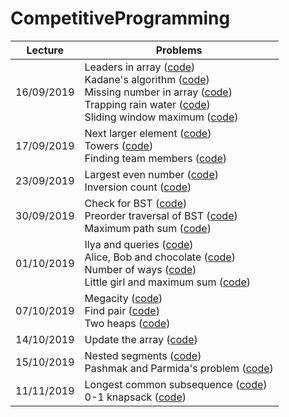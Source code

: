 # CompetitiveProgramming

| Lecture       | Problems      |
| ------------- | ------------- |
|  16/09/2019   | Leaders in array ([code](https://github.com/laurab1/CompetitiveProgramming/blob/master/leaders2.cpp))<br/> Kadane's algorithm ([code](https://github.com/laurab1/CompetitiveProgramming/blob/master/kadane.cpp))<br/> Missing number in array ([code](https://github.com/laurab1/CompetitiveProgramming/blob/master/missing_num.cpp))<br/> Trapping rain water ([code](https://github.com/laurab1/CompetitiveProgramming/blob/master/trapping_rain.cpp))<br/> Sliding window maximum ([code](https://github.com/laurab1/CompetitiveProgramming/blob/master/sliding_window_max.cpp)) |
|  17/09/2019   |  Next larger element ([code](https://github.com/laurab1/CompetitiveProgramming/blob/master/next_larger_el.cpp))<br/> Towers ([code](https://github.com/laurab1/CompetitiveProgramming/blob/master/towers.cpp))<br/> Finding team members ([code](https://github.com/laurab1/CompetitiveProgramming/blob/master/finding_team_members.cpp)) |
|  23/09/2019   |  Largest even number ([code](https://github.com/laurab1/CompetitiveProgramming/blob/master/linear_largest_even_number.cpp)) <br/> Inversion count ([code](https://github.com/laurab1/CompetitiveProgramming/blob/master/inversion_count.cpp)) |
|  30/09/2019   |  Check for BST ([code](https://github.com/laurab1/CompetitiveProgramming/blob/master/check_for_BST.cpp)) <br/> Preorder traversal of BST ([code](https://github.com/laurab1/CompetitiveProgramming/blob/master/Preorder_traversal_BST.cpp)) <br/> Maximum path sum ([code](https://github.com/laurab1/CompetitiveProgramming/blob/master/max_path_sum.cpp)) |
|  01/10/2019   |  Ilya and queries ([code](https://github.com/laurab1/CompetitiveProgramming/blob/master/Ilya_and_queries.cpp)) <br/> Alice, Bob and chocolate ([code](https://github.com/laurab1/CompetitiveProgramming/blob/master/alice_and_bob.cpp)) <br/> Number of ways ([code](https://github.com/laurab1/CompetitiveProgramming/blob/master/number_of_ways.cpp)) <br/> Little girl and maximum sum ([code](https://github.com/laurab1/CompetitiveProgramming/blob/master/little_girl.cpp)) <br/> |
|  07/10/2019   |  Megacity ([code](https://github.com/laurab1/CompetitiveProgramming/blob/master/megacity.cpp)) <br/> Find pair ([code](https://github.com/laurab1/CompetitiveProgramming/blob/master/find_pair.cpp)) <br/> Two heaps ([code](https://github.com/laurab1/CompetitiveProgramming/blob/master/two_heaps.cpp)) <br/> |
|  14/10/2019   |  Update the array ([code](https://github.com/laurab1/CompetitiveProgramming/blob/master/update_array2.cpp)) <br/> |
|  15/10/2019   |  Nested segments ([code](https://github.com/laurab1/CompetitiveProgramming/blob/master/nested_segments.cpp)) <br/> Pashmak and Parmida's problem ([code](https://github.com/laurab1/CompetitiveProgramming/blob/master/pashmak.cpp)) <br/> |
|  11/11/2019   |  Longest common subsequence ([code](https://github.com/laurab1/CompetitiveProgramming/blob/master/lcs.cpp)) <br/> 0-1 knapsack ([code](https://github.com/laurab1/CompetitiveProgramming/blob/master/0-1_knapsack.cpp)) <br/> |
